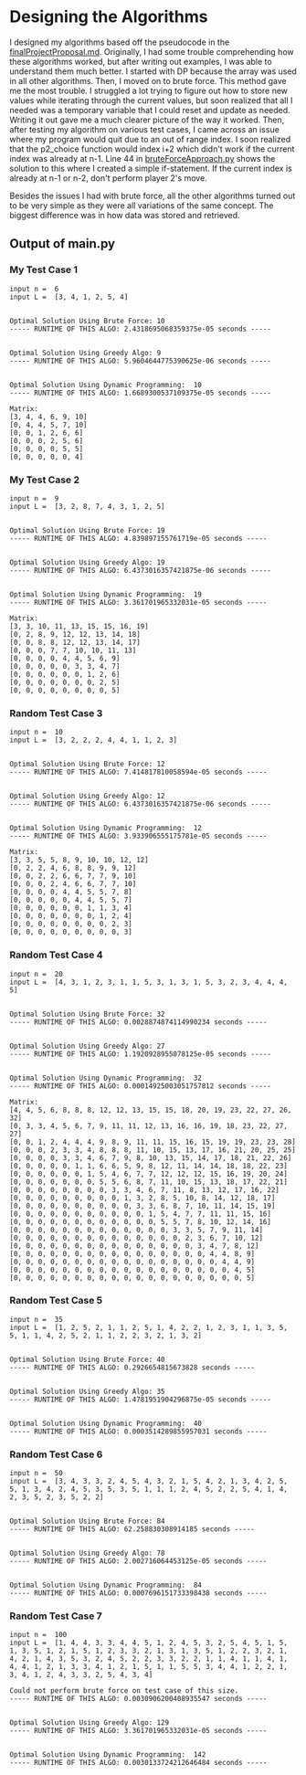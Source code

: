 # Designing the Algorithms
I designed my algorithms based off the pseudocode in the [finalProjectProposal.md](finalProjectProposal.md). Originally, I had some trouble comprehending how these algorithms worked, but after writing out examples, I was able to understand them much better. I started with DP because the array was used in all other algorithms. Then, I moved on to brute force. This method gave me the most trouble. I struggled a lot trying to figure out how to store new values while iterating through the current values, but soon realized that all I needed was a temporary variable that I could reset and update as needed. Writing it out gave me a much clearer picture of the way it worked. Then, after testing my algorithm on various test cases, I came across an issue where my program would quit due to an out of range index. I soon realized that the p2_choice function would index i+2 which didn't work if the current index was already at n-1. Line 44 in [bruteForceApproach.py](bruteForceApproach.py) shows the solution to this where I created a simple if-statement. If the current index is already at n-1 or n-2, don't perform player 2's move.

Besides the issues I had with brute force, all the other algorithms turned out to be very simple as they were all variations of the same concept. The biggest difference was in how data was stored and retrieved.

## Output of main.py

### My Test Case  1 

```
input n =  6 
input L =  [3, 4, 1, 2, 5, 4] 


Optimal Solution Using Brute Force: 10
----- RUNTIME OF THIS ALGO: 2.4318695068359375e-05 seconds -----


Optimal Solution Using Greedy Algo: 9
----- RUNTIME OF THIS ALGO: 5.9604644775390625e-06 seconds -----


Optimal Solution Using Dynamic Programming:  10
----- RUNTIME OF THIS ALGO: 1.6689300537109375e-05 seconds -----

Matrix:
[3, 4, 4, 6, 9, 10]
[0, 4, 4, 5, 7, 10]
[0, 0, 1, 2, 6, 6]
[0, 0, 0, 2, 5, 6]
[0, 0, 0, 0, 5, 5]
[0, 0, 0, 0, 0, 4]
```




### My Test Case  2 

```
input n =  9 
input L =  [3, 2, 8, 7, 4, 3, 1, 2, 5] 


Optimal Solution Using Brute Force: 19
----- RUNTIME OF THIS ALGO: 4.839897155761719e-05 seconds -----


Optimal Solution Using Greedy Algo: 19
----- RUNTIME OF THIS ALGO: 6.4373016357421875e-06 seconds -----


Optimal Solution Using Dynamic Programming:  19
----- RUNTIME OF THIS ALGO: 3.361701965332031e-05 seconds -----

Matrix:
[3, 3, 10, 11, 13, 15, 15, 16, 19]
[0, 2, 8, 9, 12, 12, 13, 14, 18]
[0, 0, 8, 8, 12, 12, 13, 14, 17]
[0, 0, 0, 7, 7, 10, 10, 11, 13]
[0, 0, 0, 0, 4, 4, 5, 6, 9]
[0, 0, 0, 0, 0, 3, 3, 4, 7]
[0, 0, 0, 0, 0, 0, 1, 2, 6]
[0, 0, 0, 0, 0, 0, 0, 2, 5]
[0, 0, 0, 0, 0, 0, 0, 0, 5]
```




### Random Test Case  3 

```
input n =  10 
input L =  [3, 2, 2, 2, 4, 4, 1, 1, 2, 3] 


Optimal Solution Using Brute Force: 12
----- RUNTIME OF THIS ALGO: 7.414817810058594e-05 seconds -----


Optimal Solution Using Greedy Algo: 12
----- RUNTIME OF THIS ALGO: 6.4373016357421875e-06 seconds -----


Optimal Solution Using Dynamic Programming:  12
----- RUNTIME OF THIS ALGO: 3.933906555175781e-05 seconds -----

Matrix:
[3, 3, 5, 5, 8, 9, 10, 10, 12, 12]
[0, 2, 2, 4, 6, 8, 8, 9, 9, 12]
[0, 0, 2, 2, 6, 6, 7, 7, 9, 10]
[0, 0, 0, 2, 4, 6, 6, 7, 7, 10]
[0, 0, 0, 0, 4, 4, 5, 5, 7, 8]
[0, 0, 0, 0, 0, 4, 4, 5, 5, 7]
[0, 0, 0, 0, 0, 0, 1, 1, 3, 4]
[0, 0, 0, 0, 0, 0, 0, 1, 2, 4]
[0, 0, 0, 0, 0, 0, 0, 0, 2, 3]
[0, 0, 0, 0, 0, 0, 0, 0, 0, 3]
```




### Random Test Case  4 

```
input n =  20 
input L =  [4, 3, 1, 2, 3, 1, 1, 5, 3, 1, 3, 1, 5, 3, 2, 3, 4, 4, 4, 5] 


Optimal Solution Using Brute Force: 32
----- RUNTIME OF THIS ALGO: 0.0028874874114990234 seconds -----


Optimal Solution Using Greedy Algo: 27
----- RUNTIME OF THIS ALGO: 1.1920928955078125e-05 seconds -----


Optimal Solution Using Dynamic Programming:  32
----- RUNTIME OF THIS ALGO: 0.00014925003051757812 seconds -----

Matrix:
[4, 4, 5, 6, 8, 8, 8, 12, 12, 13, 15, 15, 18, 20, 19, 23, 22, 27, 26, 32]
[0, 3, 3, 4, 5, 6, 7, 9, 11, 11, 12, 13, 16, 16, 19, 18, 23, 22, 27, 27]
[0, 0, 1, 2, 4, 4, 4, 9, 8, 9, 11, 11, 15, 16, 15, 19, 19, 23, 23, 28]
[0, 0, 0, 2, 3, 3, 4, 8, 8, 8, 11, 10, 15, 13, 17, 16, 21, 20, 25, 25]
[0, 0, 0, 0, 3, 3, 4, 6, 7, 9, 8, 10, 13, 15, 14, 17, 18, 21, 22, 26]
[0, 0, 0, 0, 0, 1, 1, 6, 6, 5, 9, 8, 12, 11, 14, 14, 18, 18, 22, 23]
[0, 0, 0, 0, 0, 0, 1, 5, 4, 6, 7, 7, 12, 12, 12, 15, 16, 19, 20, 24]
[0, 0, 0, 0, 0, 0, 0, 5, 5, 6, 8, 7, 11, 10, 15, 13, 18, 17, 22, 21]
[0, 0, 0, 0, 0, 0, 0, 0, 3, 3, 4, 6, 7, 11, 8, 13, 12, 17, 16, 22]
[0, 0, 0, 0, 0, 0, 0, 0, 0, 1, 3, 2, 8, 5, 10, 8, 14, 12, 18, 17]
[0, 0, 0, 0, 0, 0, 0, 0, 0, 0, 3, 3, 6, 8, 7, 10, 11, 14, 15, 19]
[0, 0, 0, 0, 0, 0, 0, 0, 0, 0, 0, 1, 5, 4, 7, 7, 11, 11, 15, 16]
[0, 0, 0, 0, 0, 0, 0, 0, 0, 0, 0, 0, 5, 5, 7, 8, 10, 12, 14, 16]
[0, 0, 0, 0, 0, 0, 0, 0, 0, 0, 0, 0, 0, 3, 3, 5, 7, 9, 11, 14]
[0, 0, 0, 0, 0, 0, 0, 0, 0, 0, 0, 0, 0, 0, 2, 3, 6, 7, 10, 12]
[0, 0, 0, 0, 0, 0, 0, 0, 0, 0, 0, 0, 0, 0, 0, 3, 4, 7, 8, 12]
[0, 0, 0, 0, 0, 0, 0, 0, 0, 0, 0, 0, 0, 0, 0, 0, 4, 4, 8, 9]
[0, 0, 0, 0, 0, 0, 0, 0, 0, 0, 0, 0, 0, 0, 0, 0, 0, 4, 4, 9]
[0, 0, 0, 0, 0, 0, 0, 0, 0, 0, 0, 0, 0, 0, 0, 0, 0, 0, 4, 5]
[0, 0, 0, 0, 0, 0, 0, 0, 0, 0, 0, 0, 0, 0, 0, 0, 0, 0, 0, 5]
```




### Random Test Case  5 

```
input n =  35 
input L =  [1, 2, 5, 2, 1, 1, 2, 5, 1, 4, 2, 2, 1, 2, 3, 1, 1, 3, 5, 5, 1, 1, 4, 2, 5, 2, 1, 1, 2, 2, 3, 2, 1, 3, 2] 


Optimal Solution Using Brute Force: 40
----- RUNTIME OF THIS ALGO: 0.2926654815673828 seconds -----


Optimal Solution Using Greedy Algo: 35
----- RUNTIME OF THIS ALGO: 1.4781951904296875e-05 seconds -----


Optimal Solution Using Dynamic Programming:  40
----- RUNTIME OF THIS ALGO: 0.0003514289855957031 seconds -----

```




### Random Test Case  6 

```
input n =  50 
input L =  [3, 4, 3, 3, 2, 4, 5, 4, 3, 2, 1, 5, 4, 2, 1, 3, 4, 2, 5, 5, 1, 3, 4, 2, 4, 5, 3, 5, 3, 5, 1, 1, 1, 2, 4, 5, 2, 2, 5, 4, 1, 4, 2, 3, 5, 2, 3, 5, 2, 2] 


Optimal Solution Using Brute Force: 84
----- RUNTIME OF THIS ALGO: 62.258830308914185 seconds -----


Optimal Solution Using Greedy Algo: 78
----- RUNTIME OF THIS ALGO: 2.002716064453125e-05 seconds -----


Optimal Solution Using Dynamic Programming:  84
----- RUNTIME OF THIS ALGO: 0.0007696151733398438 seconds -----

```




### Random Test Case  7 

```
input n =  100 
input L =  [1, 4, 4, 3, 3, 4, 4, 5, 1, 2, 4, 5, 3, 2, 5, 4, 5, 1, 5, 1, 3, 5, 1, 2, 1, 5, 1, 2, 3, 3, 2, 1, 3, 1, 3, 5, 1, 2, 2, 3, 2, 1, 4, 2, 1, 4, 3, 5, 3, 2, 4, 5, 2, 2, 3, 3, 2, 2, 1, 1, 4, 1, 1, 4, 1, 4, 4, 1, 2, 1, 3, 3, 4, 1, 2, 1, 5, 1, 1, 5, 5, 3, 4, 4, 1, 2, 2, 1, 3, 4, 1, 2, 4, 3, 3, 2, 5, 4, 3, 4] 

Could not perform brute force on test case of this size.
----- RUNTIME OF THIS ALGO: 0.0030906200408935547 seconds -----


Optimal Solution Using Greedy Algo: 129
----- RUNTIME OF THIS ALGO: 3.361701965332031e-05 seconds -----


Optimal Solution Using Dynamic Programming:  142
----- RUNTIME OF THIS ALGO: 0.0030133724212646484 seconds -----

```


